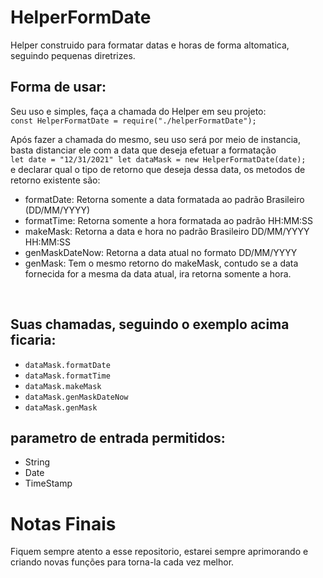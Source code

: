 # HelperFormDate

Helper construido para formatar datas e horas de forma altomatica, seguindo pequenas diretrizes.

## Forma de usar:

Seu uso e simples, faça a chamada do Helper em seu projeto:<br />
`const HelperFormatDate = require("./helperFormatDate");`

Após fazer a chamada do mesmo, seu uso será por meio de instancia, basta distanciar ele com a data que deseja efetuar a formatação<br />
`
let date = "12/31/2021"
let dataMask = new HelperFormatDate(date);
`
<br />
e declarar qual o tipo de retorno que deseja dessa data, os metodos de retorno existente são:<br />
- formatDate: Retorna somente a data formatada ao padrão Brasileiro (DD/MM/YYYY)
- formatTime: Retorna somente a hora formatada ao padrão HH:MM:SS
- makeMask: Retorna a data e hora no padrão Brasileiro DD/MM/YYYY HH:MM:SS
- genMaskDateNow: Retorna a data atual no formato DD/MM/YYYY
- genMask: Tem o mesmo retorno do makeMask, contudo se a data fornecida for a mesma da data atual, ira retorna somente a hora.
<br />

## Suas chamadas, seguindo o exemplo acima ficaria:
- `dataMask.formatDate`
- `dataMask.formatTime`
- `dataMask.makeMask`
- `dataMask.genMaskDateNow`
- `dataMask.genMask`

## parametro de entrada permitidos:
- String
- Date
- TimeStamp

# Notas Finais

Fiquem sempre atento a esse repositorio, estarei sempre aprimorando e criando novas funções para torna-la cada vez melhor.
